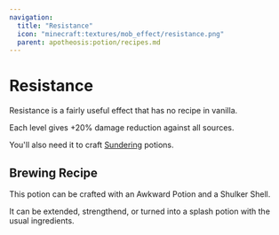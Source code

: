 ```yaml
---
navigation:
  title: "Resistance"
  icon: "minecraft:textures/mob_effect/resistance.png"
  parent: apotheosis:potion/recipes.md
---
```


# Resistance

<Color id="blue">Resistance</Color> is a fairly useful effect that has no recipe in vanilla.

Each level gives +20% damage reduction against all sources.

You'll also need it to craft [Sundering](../effects/sundering.md) potions.

## Brewing Recipe

<ItemImage id="minecraft:shulker_shell" />

This potion can be crafted with an Awkward Potion and a Shulker Shell.

It can be extended, strengthend, or turned into a splash potion with the usual ingredients.

